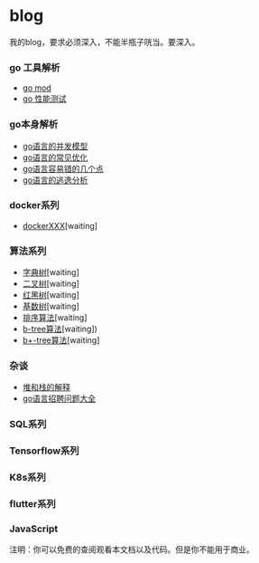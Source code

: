 # blog
我的blog，要求必须深入，不能半瓶子咣当。要深入。

### go 工具解析
- [go mod](https://github.com/googege/blog/tree/master/go/tool/goMod/README.md)
- [go 性能测试](https://github.com/googege/blog/tree/master/go/tool/performance-testing/README.md)
### go本身解析
- [go语言的并发模型](https://github.com/googege/blog/tree/master/go/go/concurrency/README.md)
- [go语言的常见优化](https://github.com/googege/blog/tree/master/go/go/optimization/README.md)
- [go语言容易错的几个点](https://github.com/googege/blog/tree/master/go/go/important/README.md)
- [go语言的逃逸分析](https://github.com/googege/blog/tree/master/go/go/escape-analysis/README.md)
### docker系列
- [dockerXXX](https://github.com/googege/blog/tree/master/docker/XXX/README.md)[waiting]
### 算法系列
- [字典树](https://github.com/googege/blog/tree/master/algorithm/trie-tree/README.md)[waiting]
- [二叉树](https://github.com/googege/blog/tree/master/algorithm/binary-tree/README.md)[waiting]
- [红黑树](https://github.com/googege/blog/tree/master/algorithm/red-black-tree/README.md)[waiting]
- [基数树](https://github.com/googege/blog/tree/master/algorithm/radix-tree/README.md)[waiting]
- [排序算法](https://github.com/googege/blog/tree/master/algorithm/sequence/README.md)[waiting]
- [b-tree算法](https://github.com/googege/blog/tree/master/algorithm/b-tree/README.md)[waiting])
- [b+-tree算法](https://github.com/googege/blog/tree/master/algorithm/b+-tree/README.md)[waiting]
### 杂谈
- [堆和栈的解释](https://github.com/googege/blog/tree/master/mixtalk/heap-stack/README.md)
- [go语言招聘问题大全](https://github.com/googege/blog/tree/master/mixtalk/go-application-question/README.md)
### SQL系列
### Tensorflow系列
### K8s系列
### flutter系列
### JavaScript
注明：你可以免费的查阅观看本文档以及代码。但是你不能用于商业。

